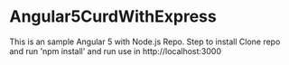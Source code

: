 # Angular5CurdWithExpress


This is an sample Angular 5 with Node.js Repo.
Step to install
Clone repo and run 'npm install' and run use in http://localhost:3000
